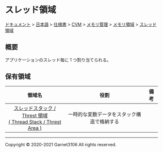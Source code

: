 # スレッド領域

[ドキュメント](../../../../../../index.md) > [日本語](../../../../../index.md) > [仕様書](../../../../index.md) > [CVM](../../../index.md) > [メモリ管理](../../index.md) > [メモリ領域](../index.md) > [スレッド領域](./index.md)

## 概要

アプリケーションのスレッド毎に 1 つ割り当てられる。

## 保有領域

|領域名|役割|備考|
|:-:|:-:|:-:|
|[スレッドスタック / Threst 領域<br>( Thread Stack / Threst Area )](./stack/index.md)|一時的な変数データをスタック構造で格納する||

---

Copyright © 2020-2021 Garnet3106 All rights reserved.
